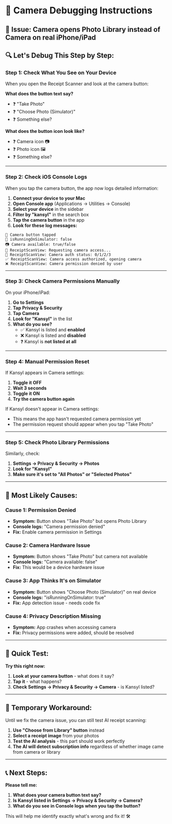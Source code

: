 # 📸 Camera Debugging Instructions

## 🚨 **Issue:** Camera opens Photo Library instead of Camera on real iPhone/iPad

## 🔍 **Let's Debug This Step by Step:**

### **Step 1: Check What You See on Your Device**

When you open the Receipt Scanner and look at the camera button:

**What does the button text say?**
- ❓ "Take Photo" 
- ❓ "Choose Photo (Simulator)"
- ❓ Something else?

**What does the button icon look like?**
- ❓ Camera icon 📷
- ❓ Photo icon 🖼️
- ❓ Something else?

---

### **Step 2: Check iOS Console Logs**

When you tap the camera button, the app now logs detailed information:

1. **Connect your device to your Mac**
2. **Open Console app** (Applications → Utilities → Console)
3. **Select your device** in the sidebar
4. **Filter by "kansyl"** in the search box
5. **Tap the camera button** in the app
6. **Look for these log messages:**

```
🔘 Camera button tapped
📱 isRunningOnSimulator: false
📷 Camera available: true/false
📸 ReceiptScanView: Requesting camera access...
🔐 ReceiptScanView: Camera auth status: 0/1/2/3
✅ ReceiptScanView: Camera access authorized, opening camera
❌ ReceiptScanView: Camera permission denied by user
```

---

### **Step 3: Check Camera Permissions Manually**

On your iPhone/iPad:

1. **Go to Settings**
2. **Tap Privacy & Security**
3. **Tap Camera**
4. **Look for "Kansyl"** in the list
5. **What do you see?**
   - ✅ Kansyl is listed and **enabled**
   - ❌ Kansyl is listed and **disabled** 
   - ❓ Kansyl is **not listed at all**

---

### **Step 4: Manual Permission Reset**

If Kansyl appears in Camera settings:

1. **Toggle it OFF**
2. **Wait 3 seconds**
3. **Toggle it ON**
4. **Try the camera button again**

If Kansyl doesn't appear in Camera settings:
- This means the app hasn't requested camera permission yet
- The permission request should appear when you tap "Take Photo"

---

### **Step 5: Check Photo Library Permissions**

Similarly, check:
1. **Settings → Privacy & Security → Photos**
2. **Look for "Kansyl"**
3. **Make sure it's set to "All Photos" or "Selected Photos"**

---

## 🎯 **Most Likely Causes:**

### **Cause 1: Permission Denied**
- **Symptom:** Button shows "Take Photo" but opens Photo Library
- **Console logs:** "Camera permission denied" 
- **Fix:** Enable camera permission in Settings

### **Cause 2: Camera Hardware Issue**
- **Symptom:** Button shows "Take Photo" but camera not available
- **Console logs:** "Camera available: false"
- **Fix:** This would be a device hardware issue

### **Cause 3: App Thinks It's on Simulator**
- **Symptom:** Button shows "Choose Photo (Simulator)" on real device
- **Console logs:** "isRunningOnSimulator: true" 
- **Fix:** App detection issue - needs code fix

### **Cause 4: Privacy Description Missing**
- **Symptom:** App crashes when accessing camera
- **Fix:** Privacy permissions were added, should be resolved

---

## 📱 **Quick Test:**

**Try this right now:**

1. **Look at your camera button** - what does it say?
2. **Tap it** - what happens?
3. **Check Settings → Privacy & Security → Camera** - is Kansyl listed?

---

## 🔧 **Temporary Workaround:**

Until we fix the camera issue, you can still test AI receipt scanning:

1. **Use "Choose from Library" button** instead
2. **Select a receipt image** from your photos
3. **Test the AI analysis** - this part should work perfectly
4. **The AI will detect subscription info** regardless of whether image came from camera or library

---

## 📞 **Next Steps:**

**Please tell me:**

1. **What does your camera button text say?** 
2. **Is Kansyl listed in Settings → Privacy & Security → Camera?**
3. **What do you see in Console logs when you tap the button?**

This will help me identify exactly what's wrong and fix it! 🛠️